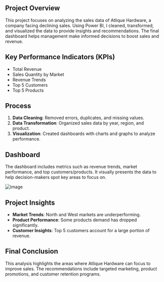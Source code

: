 ## Project Overview
This project focuses on analyzing the sales data of Atlique Hardware, a company facing declining sales. Using Power BI, I cleaned, transformed, and visualized the data to provide insights and recommendations. The final dashboard helps management make informed decisions to boost sales and revenue.

## **Key Performance Indicators (KPIs)**  
- Total Revenue  
- Sales Quantity by Market  
- Revenue Trends  
- Top 5 Customers  
- Top 5 Products

## **Process**  
1. **Data Cleaning**: Removed errors, duplicates, and missing values.  
2. **Data Transformation**: Organized sales data by year, region, and product.  
3. **Visualization**: Created dashboards with charts and graphs to analyze performance.

## **Dashboard**  
The dashboard includes metrics such as revenue trends, market performance, and top customers/products. It visually presents the data to help decision-makers spot key areas to focus on.

![image](https://github.com/user-attachments/assets/93b3f056-890d-4122-8d62-9b8147677fb8)


## **Project Insights**  
- **Market Trends**: North and West markets are underperforming.  
- **Product Performance**: Some products demand has dropped significantly.  
- **Customer Insights**: Top 5 customers account for a large portion of revenue.

## **Final Conclusion**  
This analysis highlights the areas where Atlique Hardware can focus to improve sales. The recommendations include targeted marketing, product promotions, and customer retention programs.
